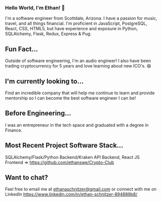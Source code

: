 ### Hello World, I'm Ethan! 👋

I'm a software engineer from Scottdale, Arizona. I have a passion for music, travel, and all things financial. I'm proficient in JavaScript, PostgreSQL, React, CSS, HTML5, but have experience and exposure in Python, SQLAlchemy, Flask, Redux, Express & Pug. 

## Fun Fact...

Outside of software engineering, I'm an audio engineer! I also have been trading cryptocurrency for 5 years and love learning about new ICO's. 😄 

## I'm currently looking to...

Find an incredible company that will help me continue to learn and provide mentorship so I can become the best software engineer I can be! 

## Before Engineering...

I was an entrepreneur in the tech space and graduated with a degree in Finance. 

## Most Recent Project Software Stack...

SQLAlchemy/Flask/Python Backend/Kraken API Backend, React JS Frontend => https://github.com/ethanswe/Crypto-Club

## Want to chat?

Feel free to email me at ethanaschnitzer@gmail.com or connect with me on LinkedIn https://www.linkedin.com/in/ethan-schnitzer-894889b8/
<!--
**ethanswe/ethanswe** is a ✨ _special_ ✨ repository because its `README.md` (this file) appears on your GitHub profile.

Here are some ideas to get you started:

- 🔭 I’m currently working on ...
- 🌱 I’m currently learning ...
- 👯 I’m looking to collaborate on ...
- 🤔 I’m looking for help with ...
- 💬 Ask me about ...
- 📫 How to reach me: ...
- 😄 Pronouns: ...
- ⚡ Fun fact: ...
-->
